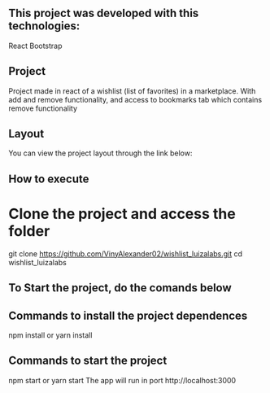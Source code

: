 ## This project was developed with this technologies:
React
Bootstrap

## Project 
Project made in react of a wishlist (list of favorites) in a marketplace.
With add and remove functionality, and access to bookmarks tab which contains remove functionality

## Layout 
You can view the project layout through the link below:

## How to execute
 # Clone the project and access the folder 
 git clone https://github.com/VinyAlexander02/wishlist_luizalabs.git
 cd wishlist_luizalabs

## To Start the project, do the comands below
## Commands to install the project dependences
npm install or yarn install

## Commands to start the project 
npm start or yarn start
The app will run in port http://localhost:3000
